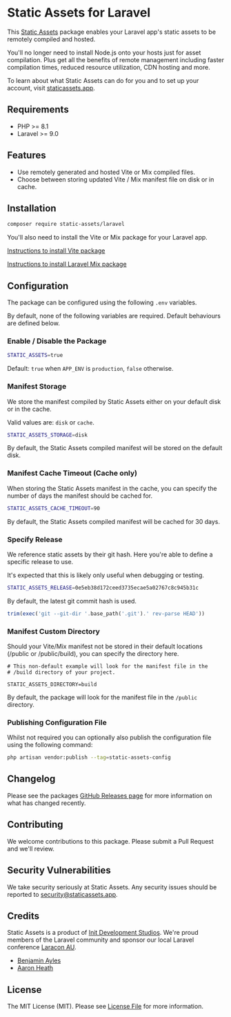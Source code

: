 # Static Assets for Laravel

This [Static Assets](https://staticassets.app) package enables your Laravel app's static assets to be remotely compiled and hosted. 

You'll no longer need to install Node.js onto your hosts just for asset compilation. Plus get all the benefits of remote management including faster compilation times, reduced resource utilization, CDN hosting and more.

To learn about what Static Assets can do for you and to set up your account, visit [staticassets.app](https://staticassets.app).

## Requirements

* PHP >= 8.1
* Laravel >= 9.0

## Features

* Use remotely generated and hosted Vite or Mix compiled files.
* Choose between storing updated Vite / Mix manifest file on disk or in cache.

## Installation

```bash
composer require static-assets/laravel
```

You'll also need to install the Vite or Mix package for your Laravel app.

[Instructions to install Vite package](https://github.com/StaticAssets/static-assets-vite)

[Instructions to install Laravel Mix package](https://github.com/StaticAssets/static-assets-laravel-mix)

## Configuration

The package can be configured using the following `.env` variables. 

By default, none of the following variables are required. Default behaviours are defined below.

### Enable / Disable the Package

```bash
STATIC_ASSETS=true
```

Default: `true` when `APP_ENV` is `production`, `false` otherwise.

### Manifest Storage

We store the manifest compiled by Static Assets either on your default disk or in the cache.

Valid values are: `disk` or `cache`.

```bash
STATIC_ASSETS_STORAGE=disk
```

By default, the Static Assets compiled manifest will be stored on the default disk.

### Manifest Cache Timeout (Cache only)

When storing the Static Assets manifest in the cache, you can specify the number of days the manifest should be cached for.

```bash
STATIC_ASSETS_CACHE_TIMEOUT=90
```

By default, the Static Assets compiled manifest will be cached for 30 days.

### Specify Release

We reference static assets by their git hash. Here you're able to define a specific release to use.

It's expected that this is likely only useful when debugging or testing.

```bash
STATIC_ASSETS_RELEASE=0e5eb38d172ceed3735ecae5a02767c8c945b31c
```

By default, the latest git commit hash is used.

```php
trim(exec('git --git-dir '.base_path('.git').' rev-parse HEAD'))
```

### Manifest Custom Directory

Should your Vite/Mix manifest not be stored in their default locations (/public or /public/build), you can specify the directory here.

```
# This non-default example will look for the manifest file in the 
# /build directory of your project.

STATIC_ASSETS_DIRECTORY=build
```

By default, the package will look for the manifest file in the `/public` directory.

### Publishing Configuration File

Whilst not required you can optionally also publish the configuration file using the following command:

```bash 
php artisan vendor:publish --tag=static-assets-config
```

## Changelog

Please see the packages [GitHub Releases page](https://github.com/StaticAssets/static-assets-laravel/releases) for more information on what has changed recently.

## Contributing

We welcome contributions to this package. Please submit a Pull Request and we'll review.

## Security Vulnerabilities

We take security seriously at Static Assets. Any security issues should be reported to [security@staticassets.app](mailto:security@staticassets.app).

## Credits

Static Assets is a product of [Init Development Studios](https://initdevelopmentstudios.com/). We're proud members of the Laravel community and sponsor our local Laravel conference [Laracon AU](https://laracon.au/).

- [Benjamin Ayles](https://github.com/parkourben99)
- [Aaron Heath](https://aaronheath.com/)

## License

The MIT License (MIT). Please see [License File](LICENSE.md) for more information.
